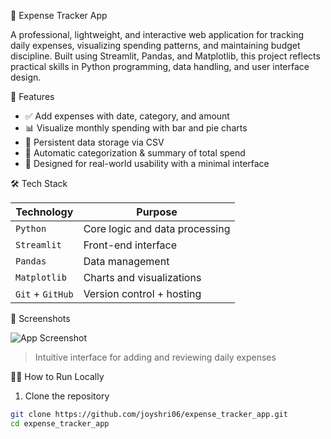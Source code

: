 💸 Expense Tracker App 

A professional, lightweight, and interactive web application for tracking daily expenses, visualizing spending patterns, and maintaining budget discipline. Built using Streamlit, Pandas, and Matplotlib, this project reflects practical skills in Python programming, data handling, and user interface design. 

 

🚀 Features 

- ✅ Add expenses with date, category, and amount
- 📊 Visualize monthly spending with bar and pie charts
- 🔄 Persistent data storage via CSV 
- 📁 Automatic categorization & summary of total spend
- 🧠 Designed for real-world usability with a minimal interface

 

🛠️ Tech Stack 

| Technology | Purpose                        |
|------------|--------------------------------|
| `Python`   | Core logic and data processing |
| `Streamlit`| Front-end interface            |
| `Pandas`   | Data management                |
| `Matplotlib` | Charts and visualizations   |
| `Git` + `GitHub` | Version control + hosting |

 

📸 Screenshots 

![App Screenshot](https://drive.google.com/file/d/1NWPKuW4qfC8_V29shq28HSjHRk43n57l/view?usp=sharing) 
> Intuitive interface for adding and reviewing daily expenses

 

 🧑‍💻 How to Run Locally 

1. Clone the repository 

```bash
git clone https://github.com/joyshri06/expense_tracker_app.git
cd expense_tracker_app
